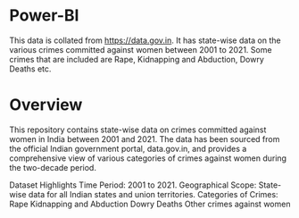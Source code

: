 # Power-BI
This data is collated from https://data.gov.in. It has state-wise data on the various crimes committed against women between 2001 to 2021. Some crimes that are included are Rape, Kidnapping and Abduction, Dowry Deaths etc.
# Overview
This repository contains state-wise data on crimes committed against women in India between 2001 and 2021. The data has been sourced from the official Indian government portal, data.gov.in, and provides a comprehensive view of various categories of crimes against women during the two-decade period.

Dataset Highlights
Time Period: 2001 to 2021.
Geographical Scope: State-wise data for all Indian states and union territories.
Categories of Crimes:
Rape
Kidnapping and Abduction
Dowry Deaths
Other crimes against women
